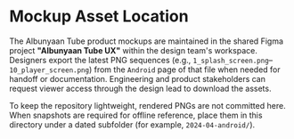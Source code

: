 # Mockup Asset Location

The Albunyaan Tube product mockups are maintained in the shared Figma project **"Albunyaan Tube UX"** within the design team's workspace. Designers export the latest PNG sequences (e.g., `1_splash_screen.png`–`10_player_screen.png`) from the `Android` page of that file when needed for handoff or documentation. Engineering and product stakeholders can request viewer access through the design lead to download the assets.

To keep the repository lightweight, rendered PNGs are not committed here. When snapshots are required for offline reference, place them in this directory under a dated subfolder (for example, `2024-04-android/`).
